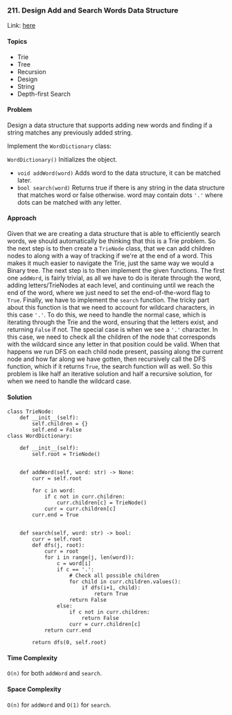 ### 211. Design Add and Search Words Data Structure

Link: [here](https://leetcode.com/problems/design-add-and-search-words-data-structure/description/)

#### Topics
- Trie
- Tree
- Recursion
- Design
- String
- Depth-first Search

#### Problem
Design a data structure that supports adding new words and finding if a string matches any previously added string.

Implement the `WordDictionary` class:

`WordDictionary()` Initializes the object.
- `void addWord(word)` Adds word to the data structure, it can be matched later.
- `bool search(word)` Returns true if there is any string in the data structure that matches word or false otherwise. word may contain dots `'.'` where dots can be matched with any letter.

#### Approach
Given that we are creating a data structure that is able to efficiently search words, we should automatically be thinking that this is a Trie problem. So the next step is to then create a `TrieNode` class, that we can add children nodes to along with a way of tracking if we're at the end of a word. This makes it much easier to navigate the Trie, just the same way we would a Binary tree.
The next step is to then implement the given functions. The first one `addWord`, is fairly trivial, as all we have to do is iterate through the word, adding letters/TrieNodes at each level, and continuing until we reach the end of the word, where we just need to set the end-of-the-word flag to `True`.
Finally, we have to implement the `search` function. The tricky part about this function is that we need to account for wildcard characters, in this case `'.'`. To do this, we need to handle the normal case, which is iterating through the Trie and the word, ensuring that the letters exist, and returning `False` if not. The special case is when we see a `'.'` character. In this case, we need to check all the children of the node that corresponds with the wildcard since any letter in that position could be valid. When that happens we run DFS on each child node present, passing along the current node and how far along we have gotten, then recursively call the DFS function, which if it returns `True`, the search function will as well. So this problem is like half an iterative solution and half a recursive solution, for when we need to handle the wildcard case.

#### Solution
```
class TrieNode: 
    def __init__(self):
        self.children = {}
        self.end = False
class WordDictionary:

    def __init__(self):
        self.root = TrieNode()
        

    def addWord(self, word: str) -> None:
        curr = self.root

        for c in word:
            if c not in curr.children:
                curr.children[c] = TrieNode()
            curr = curr.children[c]
        curr.end = True
        

    def search(self, word: str) -> bool:
        curr = self.root
        def dfs(j, root):
            curr = root
            for i in range(j, len(word)):
                c = word[i]
                if c == '.':
                    # Check all possible children
                    for child in curr.children.values():
                        if dfs(i+1, child):
                            return True
                    return False
                else:
                    if c not in curr.children:
                        return False
                    curr = curr.children[c]
            return curr.end
    
        return dfs(0, self.root)
```

#### Time Complexity
`O(n)` for both `addWord` and `search`.

#### Space Complexity
`O(n)` for `addWord` and `O(1)` for `search`.

